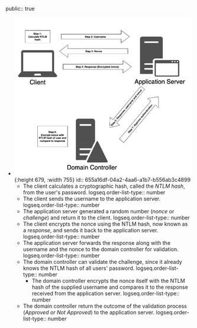 public:: true

- ![Figure 1: Diagram of NTLM authentication in Active Directory](../assets/ad_ntlm.png){:height 679, :width 755}
  id:: 655a16df-04a2-4aa6-a1b7-b556ab3c4899
	- The client calculates a cryptographic hash, called the *NTLM hash*, from the user's password.
	  logseq.order-list-type:: number
	- The client sends the username to the application server.
	  logseq.order-list-type:: number
	- The application server generated a random number (*nonce* or *challenge*) and return it to the client.
	  logseq.order-list-type:: number
	- The client encrypts the nonce using the NTLM hash, now known as a *response*, and sends it back to the application server.
	  logseq.order-list-type:: number
	- The application server forwards the response along with the username and the nonce to the domain controller for validation.
	  logseq.order-list-type:: number
	- The domain controller can validate the challenge, since it already knows the NTLM hash of all users' password.
	  logseq.order-list-type:: number
		- The domain controller encrypts the nonce itself with the NTLM hash of the supplied username and compares it to the response received from the application server.
		  logseq.order-list-type:: number
	- The domain controller return the outcome of the validation process (*Approved or Not Approved*) to the application server.
	  logseq.order-list-type:: number